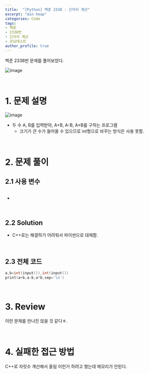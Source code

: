 ```yaml
---
title:  "[Python] 백준 2338 : 긴자리 계산"
excerpt: "min heap"
categories: Code
tags: 
- 백준
- 2338번
- 긴자리 계산
- 코딩테스트
author_profile: true
---
```


백준 2338번 문제를 풀어보았다.

![image](https://user-images.githubusercontent.com/37764581/105627906-e53f0400-5e7c-11eb-9371-5745121cd25d.png)

<br>

# 1. 문제 설명

![image](https://user-images.githubusercontent.com/37764581/105627902-db1d0580-5e7c-11eb-8f2d-0cf208411ec2.png)

+ 두 수 A, B를 입력받아, A+B, A-B, A×B를 구하는 프로그램
  + 크기가 큰 수가 들어올 수 있으므로 int형으로 바꾸는 방식은 사용 못함.

<br>

# 2. 문제 풀이

## 2.1 사용 변수

```cpp

```

+ 

<br>

## 2.2 Solution

+ C++로는 해결하기 어려워서 파이썬으로 대체함.



<br>

## 2.3 전체 코드

```cpp
a,b=int(input()),int(input())
print(a+b,a-b,a*b,sep='\n')
```
<br>

# 3. Review

이런 문제를 만나진 않을 것 같다ㅎ.

<br>

# 4. 실패한 접근 방법

C++로 자릿수 계산해서 올림 이런거 하려고 했는데 메모리가 안된다.


